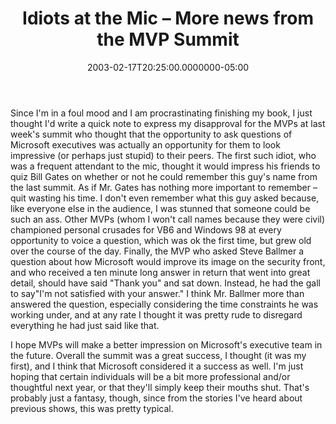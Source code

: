 ﻿---
title: Idiots at the Mic – More news from the MVP Summit
date: "2003-02-17T20:25:00.0000000-05:00"
description: Since I'm in a foul mood and I am procrastinating finishing my
featuredImage: /img/mvp-2015.jpg
---

Since I'm in a foul mood and I am procrastinating finishing my book, I just thought I'd write a quick note to express my disapproval for the MVPs at last week's summit who thought that the opportunity to ask questions of Microsoft executives was actually an opportunity for them to look impressive (or perhaps just stupid) to their peers. The first such idiot, who was a frequent attendant to the mic, thought it would impress his friends to quiz Bill Gates on whether or not he could remember this guy's name from the last summit. As if Mr. Gates has nothing more important to remember – quit wasting his time. I don't even remember what this guy asked because, like everyone else in the audience, I was stunned that someone could be such an ass. Other MVPs (whom I won't call names because they were civil) championed personal crusades for VB6 and Windows 98 at every opportunity to voice a question, which was ok the first time, but grew old over the course of the day. Finally, the MVP who asked Steve Ballmer a question about how Microsoft would improve its image on the security front, and who received a ten minute long answer in return that went into great detail, should have said "Thank you" and sat down. Instead, he had the gall to say"I'm not satisfied with your answer." I think Mr. Ballmer more than answered the question, especially considering the time constraints he was working under, and at any rate I thought it was pretty rude to disregard everything he had just said like that.

I hope MVPs will make a better impression on Microsoft's executive team in the future. Overall the summit was a great success, I thought (it was my first), and I think that Microsoft considered it a success as well. I'm just hoping that certain individuals will be a bit more professional and/or thoughtful next year, or that they'll simply keep their mouths shut. That's probably just a fantasy, though, since from the stories I've heard about previous shows, this was pretty typical.

